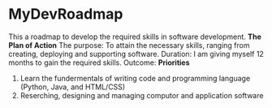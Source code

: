 # MyDevRoadmap
This a roadmap to develop the required skills in software development.
**The Plan of Action**
The purpose: To attain the necessary skills, ranging from creating, deploying and supporting software.
Duration: I am giving myself 12 months to gain the required skills.
Outcome: 
**Priorities**
1. Learn the fundermentals of writing code and programming language (Python, Java, and HTML/CSS)
2. Reserching, designing and managing computor and application software 
